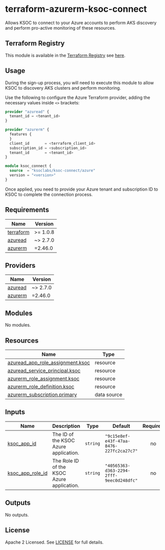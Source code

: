 # terraform-azurerm-ksoc-connect

Allows KSOC to connect to your Azure accounts to perform AKS discovery and perform pro-active monitoring of these resources.

## Terraform Registry

This module is available in the [Terraform Registry](https://registry.terraform.io/) see [here](https://registry.terraform.io/modules/ksoclabs/ksoc-connect/azure/latest).

## Usage

During the sign-up process, you will need to execute this module to allow KSOC to discovery AKS clusters and perform monitoring.

Use the following to configure the Azure Terraform provider, adding the necessary values inside `<>` brackets:

```terraform
provider "azuread" {
  tenant_id = <tenant_id>
}

provider "azurerm" {
  features {
  }
  client_id       = <terraform_client_id>
  subscription_id = <subscription_id>
  tenant_id       = <tenant_id>
}
```

``` terraform
module ksoc_connect {
  source  = "ksoclabs/ksoc-connect/azure"
  version = "<version>"
}
```

Once applied, you need to provide your Azure tenant and subscription ID to KSOC to complete the connection process.

<!-- BEGINNING OF PRE-COMMIT-TERRAFORM DOCS HOOK -->
## Requirements

| Name | Version |
|------|---------|
| <a name="requirement_terraform"></a> [terraform](#requirement\_terraform) | >= 1.0.8 |
| <a name="requirement_azuread"></a> [azuread](#requirement\_azuread) | ~> 2.7.0 |
| <a name="requirement_azurerm"></a> [azurerm](#requirement\_azurerm) | =2.46.0 |

## Providers

| Name | Version |
|------|---------|
| <a name="provider_azuread"></a> [azuread](#provider\_azuread) | ~> 2.7.0 |
| <a name="provider_azurerm"></a> [azurerm](#provider\_azurerm) | =2.46.0 |

## Modules

No modules.

## Resources

| Name | Type |
|------|------|
| [azuread_app_role_assignment.ksoc](https://registry.terraform.io/providers/hashicorp/azuread/latest/docs/resources/app_role_assignment) | resource |
| [azuread_service_principal.ksoc](https://registry.terraform.io/providers/hashicorp/azuread/latest/docs/resources/service_principal) | resource |
| [azurerm_role_assignment.ksoc](https://registry.terraform.io/providers/hashicorp/azurerm/2.46.0/docs/resources/role_assignment) | resource |
| [azurerm_role_definition.ksoc](https://registry.terraform.io/providers/hashicorp/azurerm/2.46.0/docs/resources/role_definition) | resource |
| [azurerm_subscription.primary](https://registry.terraform.io/providers/hashicorp/azurerm/2.46.0/docs/data-sources/subscription) | data source |

## Inputs

| Name | Description | Type | Default | Required |
|------|-------------|------|---------|:--------:|
| <a name="input_ksoc_app_id"></a> [ksoc\_app\_id](#input\_ksoc\_app\_id) | The ID of the KSOC Azure application. | `string` | `"9c15e8ef-e43f-47aa-8476-227fc2ca27c7"` | no |
| <a name="input_ksoc_app_role_id"></a> [ksoc\_app\_role\_id](#input\_ksoc\_app\_role\_id) | The Role ID of the KSOC Azure application. | `string` | `"40565363-d363-2294-2fff-9eec0d248dfc"` | no |

## Outputs

No outputs.
<!-- END OF PRE-COMMIT-TERRAFORM DOCS HOOK -->

## License
Apache 2 Licensed. See [LICENSE](LICENSE) for full details.
